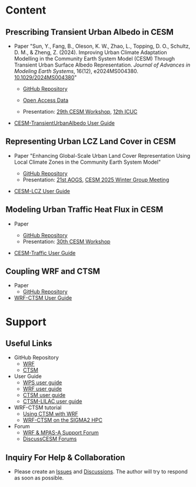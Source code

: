 # Content

## Prescribing Transient Urban Albedo in CESM

- Paper "Sun, Y., Fang, B., Oleson, K. W., Zhao, L., Topping, D. O., Schultz, D. M., & Zheng, Z. (2024). Improving Urban Climate Adaptation Modelling in the Community Earth System Model (CESM) Through Transient Urban Surface Albedo Representation. *Journal of Advances in Modeling Earth Systems*, 16(12), e2024MS004380. [10.1029/2024MS004380](https://doi.org/10.1029/2024MS004380)"
  - [GitHub Repository](https://github.com/envdes/code_DynamicUrbanAlbedo)
  - [Open Access Data](https://doi.org/10.48420/27867357)
  
  - Presentation: [29th CESM Workshop](https://www.cesm.ucar.edu/sites/default/files/2024-06/2024cesmlmwgsun.pdf), [12th ICUC]()

- [CESM-TransientUrbanAlbedo User Guide]()

## Representing Urban LCZ Land Cover in CESM

- Paper "Enhancing Global-Scale Urban Land Cover Representation Using Local Climate Zones in the Community Earth System Model"
  - [GitHub Repository](https://github.com/envdes/code_CESM_LCZ)
  - Presentation: [21st AOGS](), [CESM 2025 Winter Group Meeting]()
  
- [CESM-LCZ User Guide](./projects/lcz/index.rst)

## Modeling Urban Traffic Heat Flux in CESM

- Paper
  - [GitHub Repository]()
  - Presentation: [30th CESM Workshop](https://www.cesm.ucar.edu/sites/default/files/2025-06/2025cesmsun.pdf)

- [CESM-Traffic User Guide]()

## Coupling WRF and CTSM

- Paper 
  - [GitHub Repository]()
- [WRF-CTSM User Guide]()

# Support

## Useful Links

- GitHub Repository
  - [WRF](https://github.com/wrf-model/WRF)
  - [CTSM](https://github.com/ESCOMP/CTSM)
- User Guide
  - [WPS user guide](https://www2.mmm.ucar.edu/wrf/users/wrf_users_guide/build/html/wps.html)
  - [WRF user guide](https://www2.mmm.ucar.edu/wrf/users/wrf_users_guide/build/html/index.html)
  - [CTSM user guide](https://escomp.github.io/CTSM/release-clm5.0/index.html#)
  - [CTSM-LILAC user guide](https://escomp.github.io/CTSM/lilac/index.html)
- WRF-CTSM tutorial
  - [Using CTSM with WRF](https://escomp.github.io/CTSM/lilac/specific-atm-models/wrf.html)
  - [WRF-CTSM on the SIGMA2 HPC](https://metos-uio.github.io/CTSM-Norway-Documentation/wrf-ctsm/)
- Forum
  - [WRF & MPAS-A Support Forum](https://forum.mmm.ucar.edu)
  - [DiscussCESM Forums](https://bb.cgd.ucar.edu/cesm/)

## Inquiry For Help & Collaboration

- Please create an [Issues](https://github.com/YuanSun-UoM/esm-dev/issues) and [Discussions](https://github.com/YuanSun-UoM/esm-dev/discussions). The author will try to respond as soon as possible.